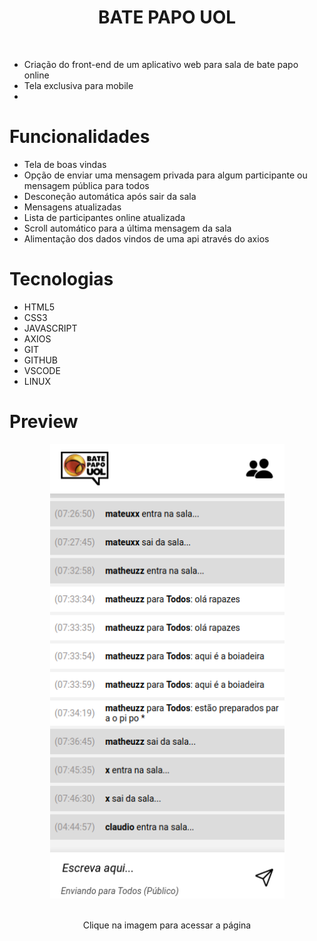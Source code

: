 <div align="center">
  <h1>BATE PAPO UOL</h1>
</div>
<br>
  
- Criação do front-end de um aplicativo web para sala de bate papo online
  <br>
- Tela exclusiva para mobile
  <br>
- 

# Funcionalidades
- Tela de boas vindas
- Opção de enviar uma mensagem privada para algum participante ou mensagem pública para todos
- Desconeção automática após sair da sala
- Mensagens atualizadas
- Lista de participantes online atualizada 
- Scroll automático para a última mensagem da sala
- Alimentação dos dados vindos de uma api através do axios

# Tecnologias 
- HTML5
- CSS3
- JAVASCRIPT
- AXIOS
- GIT 
- GITHUB 
- VSCODE 
- LINUX 


# Preview
<div align="center">
  <a href="https://guedesclaudio.github.io/projeto5-batepapouol/"><img src="./img/screenUol.png" width="375"></a>
  <br>
  <br>
  <p>Clique na imagem para acessar a página</p>
</div>
<br>
